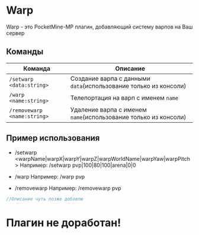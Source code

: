 # Warp 
Warp - это PocketMine-MP плагин, добавляющий систему варпов на Ваш сервер
## Команды  
|  Команда  |  Описание  |
| ------------- | ------------- |
|  `/setwarp <data:string>`  |  Создание варпа с данными `data`(использование только из консоли)  |
|  `/warp <name:string>`  |Телепортация на варп с именем `name`  |
|  `/removewarp <name:string>`  |  Удаление варпа с именем `name`(использование только из консоли)  |
## Пример использования
- /setwarp <warpName|warpX|warpY|warpZ|warpWorldName|warpYaw|warpPitch>
Например: /setwarp pvp|100|80|100|arena|0|0

- /warp <warpName>
Например: /warp pvp
  
- /removewarp <warpName>
Например: /removewarp pvp
```php
//Описание чуть позже добавлю
```  
# Плагин не доработан!
